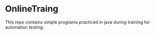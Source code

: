 # OnlineTraing
This repo contains simple programs practiced in java during training for automation testing.
